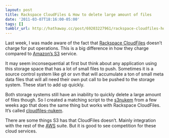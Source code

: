 ```yaml
---
layout: post
title: Rackspace CloudFiles & How to delete large amount of files
date: '2011-03-07T18:16:00-05:00'
tags: []
tumblr_url: http://hathaway.cc/post/69203227961/rackspace-cloudfiles-how-to-delete-large-amount
---
```

Last week, I was made aware of the fact that [Rackspace CloudFiles](http://www.rackspace.com/cloud/cloud_hosting_products/files/) doesn’t charge for put operations. This is a big difference in how they charge compared to [Amazon’s S3](http://aws.amazon.com/s3/) service.

It may seem inconsequential at first but think about any application using this storage space that has a lot of small files to push. Sometimes it is a source control system like git or svn that will accumulate a ton of small meta data files that will all need their own put call to be pushed to the storage system. These start to add up quickly.

Both storage systems still have an inability to quickly delete a large amount of files though. So I created a matching script to the [s3nukem](http://hathology.com/2011/02/how-to-delete-large-amounts-of-files-from-amazon-s3-buckets-or-folders/) from a few weeks ago that does the same thing but works with Rackspace CloudFiles. It’s called [cloudfiles-nukem](https://github.com/hathaway/cloudfiles-nukem).

There are some things S3 has that CloudFiles doesn’t. Mainly integration with the rest of the [AWS](http://aws.amazon.com) suite. But it is good to see competition for these cloud services.
